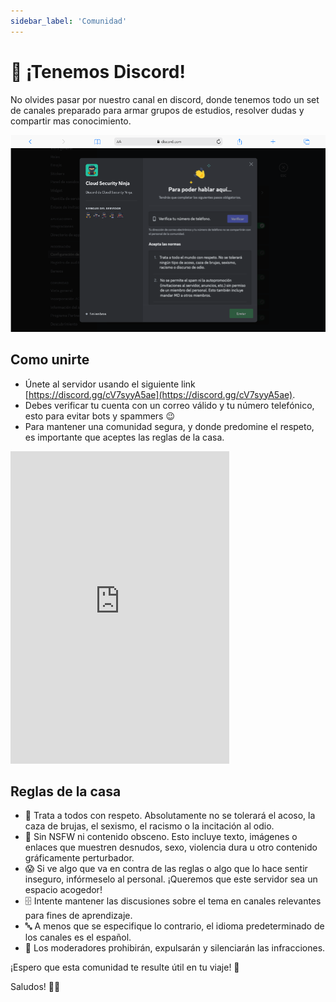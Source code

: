```yaml
---
sidebar_label: 'Comunidad'
---
```


# 🎊 ¡Tenemos Discord!
No olvides pasar por nuestro canal en discord, donde tenemos todo un set de canales preparado para armar grupos de estudios, resolver dudas y compartir mas conocimiento.

![Discord Description](./img/discord.png)

## Como unirte
* Únete al servidor usando el siguiente link [https://discord.gg/cV7syyA5ae](https://discord.gg/cV7syyA5ae).
* Debes verificar tu cuenta con un correo válido y tu número telefónico, esto para evitar bots y spammers 😉
* Para mantener una comunidad segura, y donde predomine el respeto, es importante que aceptes las reglas de la casa.

<iframe src="https://discord.com/widget?id=1143323924172652705&theme=dark" width="350" height="500" allowtransparency="true" frameborder="0" sandbox="allow-popups allow-popups-to-escape-sandbox allow-same-origin allow-scripts"></iframe>

## Reglas de la casa
* 🙇 Trata a todos con respeto. Absolutamente no se tolerará el acoso, la caza de brujas, el sexismo, el racismo o la incitación al odio.
* 🔞 Sin NSFW ni contenido obsceno. Esto incluye texto, imágenes o enlaces que muestren desnudos, sexo, violencia dura u otro contenido gráficamente perturbador.
* 😱 Si ve algo que va en contra de las reglas o algo que lo hace sentir inseguro, infórmeselo al personal. ¡Queremos que este servidor sea un espacio acogedor!
* 🗄️ Intente mantener las discusiones sobre el tema en canales relevantes para fines de aprendizaje.
* 🔤 A menos que se especifique lo contrario, el idioma predeterminado de los canales es el español.
* 🚫 Los moderadores prohibirán, expulsarán y silenciarán las infracciones.

¡Espero que esta comunidad te resulte útil en tu viaje! 🚀

Saludos! 🤜🤛
